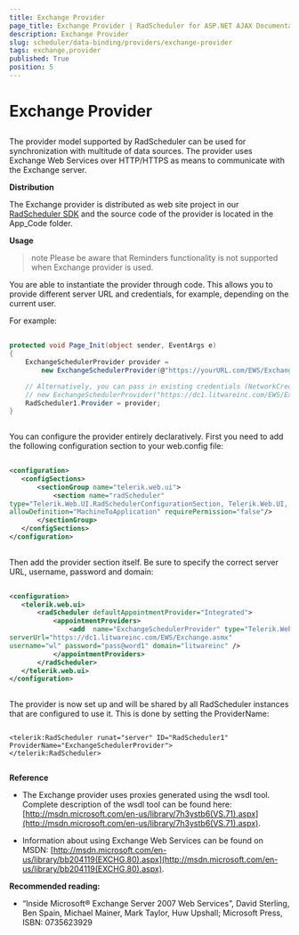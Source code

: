 ```yaml
---
title: Exchange Provider
page_title: Exchange Provider | RadScheduler for ASP.NET AJAX Documentation
description: Exchange Provider
slug: scheduler/data-binding/providers/exchange-provider
tags: exchange,provider
published: True
position: 5
---
```


# Exchange Provider



## 

The provider model supported by RadScheduler can be used for synchronization with multitude of data sources. The provider uses Exchange Web Services over HTTP/HTTPS as means to communicate with the Exchange server.

**Distribution**

The Exchange provider is distributed as web site project in our [RadScheduler SDK](https://github.com/telerik/aspnet-sdk/tree/master/Scheduler) and the source code of the provider is located in the App_Code folder.

**Usage**

>note Please be aware that Reminders functionality is not supported when Exchange provider is used.
>


You are able to instantiate the provider through code. This allows you to provide different server URL and credentials, for example, depending on the current user.

For example:

````C#
	
protected void Page_Init(object sender, EventArgs e)
{
	ExchangeSchedulerProvider provider =
		new ExchangeSchedulerProvider(@"https://yourURL.com/EWS/Exchange.asmx", "username", "password", "domain", "CalendarName");

	// Alternatively, you can pass in existing credentials (NetworkCredential object):
	// new ExchangeSchedulerProvider("https://dc1.litwareinc.com/EWS/Exchange.asmx", credentials);
	RadScheduler1.Provider = provider;
}  
	
````



You can configure the provider entirely declaratively. First you need to add the following configuration section to your web.config file:

````XML
	
<configuration>
   <configSections>
	   <sectionGroup name="telerik.web.ui">
		   <section name="radScheduler"
type="Telerik.Web.UI.RadSchedulerConfigurationSection, Telerik.Web.UI, PublicKeyToken=121fae78165ba3d4"
allowDefinition="MachineToApplication" requirePermission="false"/>
	   </sectionGroup>
   </configSections>
</configuration> 
	
````



Then add the provider section itself. Be sure to specify the correct server URL, username, password and domain:

````XML
	
<configuration>
   <telerik.web.ui>
	   <radScheduler defaultAppointmentProvider="Integrated">
		   <appointmentProviders>
			   <add  name="ExchangeSchedulerProvider" type="Telerik.Web.Examples.Scheduler.ExchangeSchedulerProvider"
serverUrl="https://dc1.litwareinc.com/EWS/Exchange.asmx"
username="wl" password="pass@word1" domain="litwareinc" />
		   </appointmentProviders>
	   </radScheduler>
   </telerik.web.ui>
</configuration> 
	
````



The provider is now set up and will be shared by all RadScheduler instances that are configured to use it. This is done by setting the ProviderName:

````ASPNET
	
<telerik:RadScheduler runat="server" ID="RadScheduler1"
ProviderName="ExchangeSchedulerProvider">
</telerik:RadScheduler>  
	
````



**Reference**

* The Exchange provider uses proxies generated using the wsdl tool. Complete description of the wsdl tool can be found here: [http://msdn.microsoft.com/en-us/library/7h3ystb6(VS.71).aspx](http://msdn.microsoft.com/en-us/library/7h3ystb6(VS.71).aspx).

* Information about using Exchange Web Services can be found on MSDN: [http://msdn.microsoft.com/en-us/library/bb204119(EXCHG.80).aspx](http://msdn.microsoft.com/en-us/library/bb204119(EXCHG.80).aspx).

**Recommended reading:**

* “Inside Microsoft® Exchange Server 2007 Web Services”, David Sterling, Ben Spain, Michael Mainer, Mark Taylor, Huw Upshall; Microsoft Press, ISBN: 0735623929
